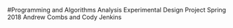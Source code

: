 #Programming and Algorithms Analysis
Experimental Design Project Spring 2018
Andrew Combs and Cody Jenkins